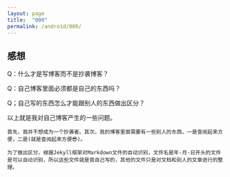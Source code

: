 ```yaml
---
layout: page
title:  "000"
permalink: /android/000/
---
```


## 感想
Q：什么才是写博客而不是抄袭博客？

Q：自己博客里面必须都是自己的东西吗？

Q；自己写的东西怎么才能跟别人的东西做出区分？

以上就是我对自己博客产生的一些问题。

    首先，我并不想成为一个抄袭者。其次，我的博客里面需要有一些别人的东西，一是查阅起来方便，二是(就是查阅起来方便😎)。

    为了做出区分，根据Jekyll框架对Markdown文件的自动识别，文件名是年-月-日开头的文件是可以自动识别，所以这些文件就是我自己写的，其他的文件只是对文档和别人的文章进行的整理。
